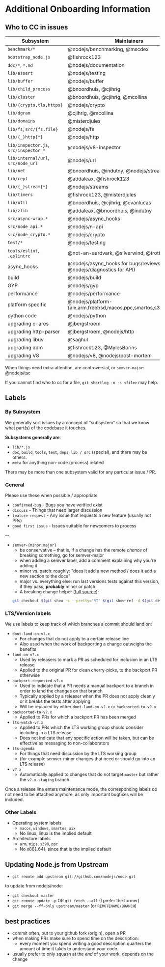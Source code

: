 # Additional Onboarding Information

## Who to CC in issues

| Subsystem                             | Maintainers                                                           |
| ---                                   | ---                                                                   |
| `benchmark/*`                         | @nodejs/benchmarking, @mscdex                                         |
| `bootstrap_node.js`                   | @fishrock123                                                          |
| `doc/*`, `*.md`                       | @nodejs/documentation                                                 |
| `lib/assert`                          | @nodejs/testing                                                       |
| `lib/buffer`                          | @nodejs/buffer                                                        |
| `lib/child_process`                   | @bnoordhuis, @cjihrig                                                 |
| `lib/cluster`                         | @bnoordhuis, @cjihrig, @mcollina                                      |
| `lib/{crypto,tls,https}`              | @nodejs/crypto                                                        |
| `lib/dgram`                           | @cjihrig, @mcollina                                                   |
| `lib/domains`                         | @misterdjules                                                         |
| `lib/fs`, `src/{fs,file}`             | @nodejs/fs                                                            |
| `lib/{_}http{*}`                      | @nodejs/http                                                          |
| `lib/inspector.js`, `src/inspector_*` | @nodejs/v8-inspector                                                  |
| `lib/internal/url`, `src/node_url`    | @nodejs/url                                                           |
| `lib/net`                             | @bnoordhuis, @indutny, @nodejs/streams                                |
| `lib/repl`                            | @addaleax, @fishrock123                                               |
| `lib/{_}stream{*}`                    | @nodejs/streams                                                       |
| `lib/timers`                          | @fishrock123, @misterdjules                                           |
| `lib/util`                            | @bnoordhuis, @cjihrig, @evanlucas                                     |
| `lib/zlib`                            | @addaleax, @bnoordhuis, @indutny                                      |
| `src/async-wrap.*`                    | @nodejs/async\_hooks                                                  |
| `src/node_api.*`                      | @nodejs/n-api                                                         |
| `src/node_crypto.*`                   | @nodejs/crypto                                                        |
| `test/*`                              | @nodejs/testing                                                       |
| `tools/eslint`, `.eslintrc`           | @not-an-aardvark, @silverwind, @trott                                 |
| async\_hooks                          | @nodejs/async\_hooks for bugs/reviews (+ @nodejs/diagnostics for API) |
| build                                 | @nodejs/build                                                         |
| GYP                                   | @nodejs/gyp                                                           |
| performance                           | @nodejs/performance                                                   |
| platform specific                     | @nodejs/platform-{aix,arm,freebsd,macos,ppc,smartos,s390,windows}     |
| python code                           | @nodejs/python                                                        |
| upgrading c-ares                      | @jbergstroem                                                          |
| upgrading http-parser                 | @jbergstroem, @nodejs/http                                            |
| upgrading libuv                       | @saghul                                                               |
| upgrading npm                         | @fishrock123, @MylesBorins                                            |
| upgrading V8                          | @nodejs/v8, @nodejs/post-mortem                                       |

When things need extra attention, are controversial, or `semver-major`: @nodejs/tsc

If you cannot find who to cc for a file, `git shortlog -n -s <file>` may help.


## Labels

### By Subsystem

We generally sort issues by a concept of "subsystem" so that we know what part(s) of the codebase it touches.

**Subsystems generally are**:

* `lib/*.js`
* `doc`, `build`, `tools`, `test`, `deps`, `lib / src` (special), and there may be others.
* `meta` for anything non-code (process) related

There may be more than one subsystem valid for any particular issue / PR.


### General

Please use these when possible / appropriate

* `confirmed-bug` - Bugs you have verified exist
* `discuss` - Things that need larger discussion
* `feature request` - Any issue that requests a new feature (usually not PRs)
* `good first issue` - Issues suitable for newcomers to process

--

* `semver-{minor,major}`
  * be conservative – that is, if a change has the remote *chance* of breaking something, go for semver-major
  * when adding a semver label, add a comment explaining why you're adding it
  * minor vs. patch: roughly: "does it add a new method / does it add a new section to the docs"
  * major vs. everything else: run last versions tests against this version, if they pass, **probably** minor or patch
  * A breaking change helper ([full source](https://gist.github.com/chrisdickinson/ba532fa0e4e243fb7b44)):
  ```sh
  git checkout $(git show -s --pretty='%T' $(git show-ref -d $(git describe --abbrev=0) | tail -n1 | awk '{print $1}')) -- test; make -j4 test
  ```

### LTS/Version labels

We use labels to keep track of which branches a commit should land on:

* `dont-land-on-v?.x`
  * For changes that do not apply to a certain release line
  * Also used when the work of backporting a change outweighs the benefits
* `land-on-v?.x`
  * Used by releasers to mark a PR as scheduled for inclusion in an LTS release
  * Applied to the original PR for clean cherry-picks, to the backport PR otherwise
* `backport-requested-v?.x`
  * Used to indicate that a PR needs a manual backport to a branch in order to land the changes on that branch
  * Typically applied by a releaser when the PR does not apply cleanly or it breaks the tests after applying
  * Will be replaced by either `dont-land-on-v?.x` or `backported-to-v?.x`
* `backported-to-v?.x`
  * Applied to PRs for which a backport PR has been merged
* `lts-watch-v?.x`
  * Applied to PRs which the LTS working group should consider including in a LTS release
  * Does not indicate that any specific action will be taken, but can be effective as messaging to non-collaborators
* `lts-agenda`
  * For things that need discussion by the LTS working group
  * (for example semver-minor changes that need or should go into an LTS release)
* `v?.x`
  * Automatically applied to changes that do not target `master` but rather the `v?.x-staging` branch

Once a release line enters maintenance mode, the corresponding labels do not
need to be attached anymore, as only important bugfixes will be included.

### Other Labels

* Operating system labels
  * `macos`, `windows`, `smartos`, `aix`
  * No linux, linux is the implied default
* Architecture labels
  * `arm`, `mips`, `s390`, `ppc`
  * No x86{_64}, since that is the implied default


## Updating Node.js from Upstream

* `git remote add upstream git://github.com/nodejs/node.git`

to update from nodejs/node:
* `git checkout master`
* `git remote update -p` OR `git fetch --all` (I prefer the former)
* `git merge --ff-only upstream/master` (or `REMOTENAME/BRANCH`)


## best practices

* commit often, out to your github fork (origin), open a PR
* when making PRs make sure to spend time on the description:
  * every moment you spend writing a good description quarters the amount of time it takes to understand your code.
* usually prefer to only squash at the *end* of your work, depends on the change
